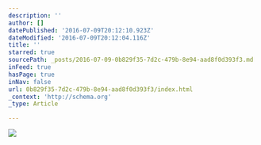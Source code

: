 ```yaml
---
description: ''
author: []
datePublished: '2016-07-09T20:12:10.923Z'
dateModified: '2016-07-09T20:12:04.116Z'
title: ''
starred: true
sourcePath: _posts/2016-07-09-0b829f35-7d2c-479b-8e94-aad8f0d393f3.md
inFeed: true
hasPage: true
inNav: false
url: 0b829f35-7d2c-479b-8e94-aad8f0d393f3/index.html
_context: 'http://schema.org'
_type: Article

---
```

![](https://the-grid-user-content.s3-us-west-2.amazonaws.com/7d50a17f-ebb2-431d-93d0-cb2f282983a0.jpg)